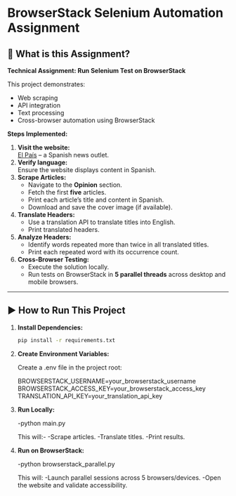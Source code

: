 # BrowserStack Selenium Automation Assignment

## 📄 What is this Assignment?

**Technical Assignment: Run Selenium Test on BrowserStack**

This project demonstrates:

- Web scraping
- API integration
- Text processing
- Cross-browser automation using BrowserStack

**Steps Implemented:**

1. **Visit the website:**  
   [El País](https://elpais.com/) – a Spanish news outlet.
2. **Verify language:**  
   Ensure the website displays content in Spanish.
3. **Scrape Articles:**  
   - Navigate to the **Opinion** section.
   - Fetch the first **five** articles.
   - Print each article’s title and content in Spanish.
   - Download and save the cover image (if available).
4. **Translate Headers:**
   - Use a translation API to translate titles into English.
   - Print translated headers.
5. **Analyze Headers:**
   - Identify words repeated more than twice in all translated titles.
   - Print each repeated word with its occurrence count.
6. **Cross-Browser Testing:**
   - Execute the solution locally.
   - Run tests on BrowserStack in **5 parallel threads** across desktop and mobile browsers.

---

## ▶️ How to Run This Project

1. **Install Dependencies:**

   ```bash
   pip install -r requirements.txt
2. **Create Environment Variables:**

    Create a .env file in the project root:

    BROWSERSTACK_USERNAME=your_browserstack_username
    BROWSERSTACK_ACCESS_KEY=your_browserstack_access_key
    TRANSLATION_API_KEY=your_translation_api_key

3. **Run Locally:**

    -python main.py
    
    This will:- 
        -Scrape articles.
        -Translate titles.
        -Print results.

4. **Run on BrowserStack:**

    -python browserstack_parallel.py
    
    This will:
        -Launch parallel sessions across 5 browsers/devices.
        -Open the website and validate accessibility.

